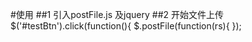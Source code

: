 #使用
##1 引入postFile.js 及jquery
##2 开始文件上传
$('#testBtn').click(function(){
        $.postFile(function(rs){
        });